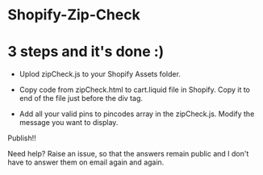 Shopify-Zip-Check
=================


# 3 steps and it's done :)

* Uplod zipCheck.js to your Shopify Assets folder.

* Copy code from zipCheck.html to cart.liquid file in Shopify. Copy it to end of the file just before the div tag. 

* Add all your valid pins to pincodes array in the zipCheck.js. Modify the message you want to display. 

Publish!!

Need help? Raise an issue, so that the answers remain public and I don't have to answer them on email again and again. 


